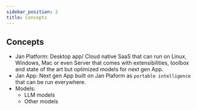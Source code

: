 ```yaml
---
sidebar_position: 2
title: Concepts
---
```


## Concepts

- Jan Platform: Desktop app/ Cloud native SaaS that can run on Linux, Windows, Mac or even Server that comes with extensibilities, toolbox and state of the art but optimized models for next gen App.
- Jan App: Next gen App built on Jan Plaform as `portable intelligence` that can be run everywhere.
- Models:
  - LLM models
  - Other models
